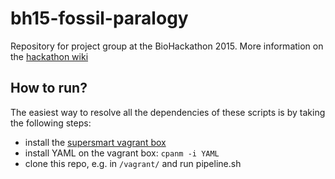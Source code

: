# bh15-fossil-paralogy
Repository for project group at the BioHackathon 2015. More information on the [hackathon wiki](https://github.com/dbcls/bh15/wiki/Linking-fossils-and-bioinformatics)

## How to run?
The easiest way to resolve all the dependencies of these scripts is by taking the following steps:
- install the [supersmart vagrant box](https://atlas.hashicorp.com/Naturalis/boxes/supersmart)
- install YAML on the vagrant box: `cpanm -i YAML`
- clone this repo, e.g. in `/vagrant/` and run pipeline.sh
